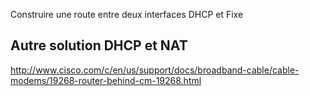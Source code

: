 Construire une route entre deux interfaces DHCP et Fixe

## Autre solution DHCP et NAT
http://www.cisco.com/c/en/us/support/docs/broadband-cable/cable-modems/19268-router-behind-cm-19268.html

##


